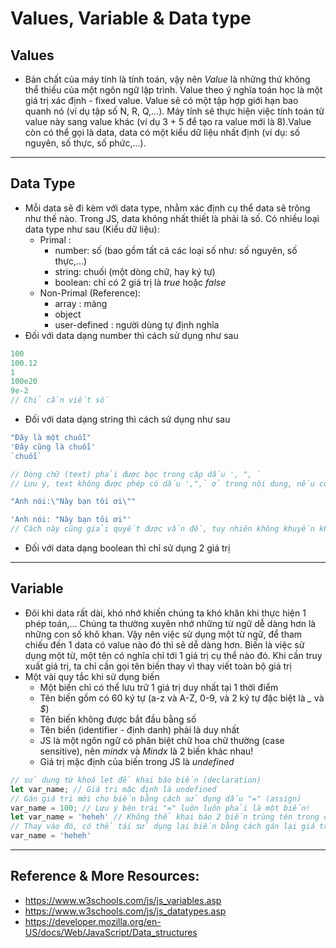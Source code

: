 # Values, Variable & Data type
## Values
- Bản chất của máy tính là tính toán, vậy nên *Value* là những thứ không thể thiếu của một ngôn ngữ lập trình. Value theo ý nghĩa toán học là một giá trị xác định - fixed value. Value sẽ có một tập hợp giới hạn bao quanh nó (ví dụ tập số N, R, Q,...). Máy tính sẽ thực hiện việc tính toán từ value này sang value khác (ví dụ 3 + 5 để tạo ra value mới là 8).Value còn có thể gọi là data, data có một kiểu dữ liệu nhất định (ví dụ: số nguyên, số thực, số phức,...). 

---

## Data Type
- Mỗi data sẽ đi kèm với data type, nhằm xác định cụ thể data sẽ trông như thế nào. Trong JS, data không nhất thiết là phải là số. Có nhiều loại data type như sau (Kiểu dữ liệu):
    - Primal :
        - number: số (bao gồm tất cả các loại số như: số nguyên, số thực,...)
        - string: chuối (một dòng chữ, hay ký tự)
        - boolean: chỉ có 2 giá trị là *true* hoặc *false*
    - Non-Primal (Reference):
        - array : mảng
        - object
        - user-defined : người dùng tự định nghĩa
- Đối với data dạng number thì cách sử dụng như sau
```js
100
100.12
1
100e20
9e-2
// Chỉ cần viết số 
```
- Đối với data dạng string thì cách sử dụng như sau
```js
"Đây là một chuỗi"
'Đây cũng là chuỗi'
`chuỗi`

// Dòng chữ (text) phải được bọc trong cặp dấu ', ", `
// Lưu ý, text không được phép có dấu ',",` ở trong nội dung, nếu có thì phải thay bằng \',\",\` mới hợp lệ

"Anh nói:\"Này bạn tôi ơi\""

'Anh nói: "Này bạn tôi ơi"'
// Cách này cũng giải quyết được vấn đề, tuy nhiên không khuyến khích

```
- Đối với data dạng boolean thì chỉ sử dụng 2 giá trị

---

## Variable
- Đôi khi data rất dài, khó nhớ khiến chúng ta khó khăn khi thực hiện 1 phép toán,... Chúng ta thường xuyên nhớ những từ ngữ dễ dàng hơn là những con số khô khan. Vậy nên việc sử dụng một từ ngữ, để tham chiếu đến 1 data có value nào đó thì sẽ dễ dàng hơn. Biến là việc sử dụng một từ, một tên có nghĩa chỉ tới 1 giá trị cụ thể nào đó. Khi cần truy xuất giá trị, ta chỉ cần gọi tên biến thay vì thay viết toàn bộ giá trị
- Một vài quy tắc khi sử dụng biến
    - Một biến chỉ có thể lưu trữ 1 giá trị duy nhất tại 1 thời điểm
    - Tên biến gồm có 60 ký tự (a-z và A-Z, 0-9, và 2 ký tự đặc biệt là *_* và *$*)
    - Tên biến không được bắt đầu bằng số
    - Tên biến (identifier - định danh) phải là duy nhất
    - JS là một ngôn ngữ có phân biệt chữ hoa chữ thường (case sensitive), nên *mindx* và *Mindx* là 2 biến khác nhau!
    - Giá trị mặc định của biến trong JS là *undefined*
```js
// sử dụng từ khoá let để khai báo biến (declaration)
let var_name; // Giá trị mặc định là undefined
// Gán giá trị mới cho biến bằng cách sử dụng dấu "=" (assign)
var_name = 100; // Lưu ý bên trái "=" luôn luôn phải là một biến!
let var_name = 'heheh' // Không thể khai báo 2 biến trùng tên trong cùng 1 phạm vi!
// Thay vào đó, có thể tái sử dụng lại biến bằng cách gán lại giá trị
var_name = 'heheh'
```

---

## Reference & More Resources: 
* https://www.w3schools.com/js/js_variables.asp
* https://www.w3schools.com/js/js_datatypes.asp
* https://developer.mozilla.org/en-US/docs/Web/JavaScript/Data_structures